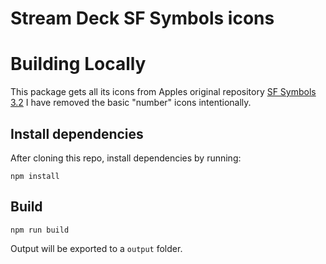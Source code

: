 # Stream Deck SF Symbols icons

# Building Locally

This package gets all its icons from Apples original repository [SF Symbols 3.2](https://developer.apple.com/sf-symbols/)
I have removed the basic "number" icons intentionally.

## Install dependencies
After cloning this repo, install dependencies by running:

```
npm install
```

## Build

```
npm run build
```

Output will be exported to a `output` folder.